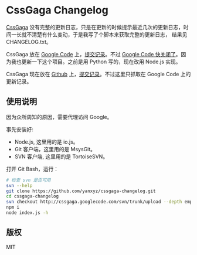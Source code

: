 # CssGaga Changelog

[CssGaga](http://www.99css.com/cssgaga/) 没有完整的更新日志，只是在更新的时候提示最近几次的更新日志，时间一长就不清楚有什么变动，于是我写了个脚本来获取完整的更新日志， 结果见 CHANGELOG.txt。

CssGaga 放在 [Google Code](http://cssgaga.googlecode.com) 上，[提交记录](https://code.google.com/p/cssgaga/source/list)。不过 [Google Code 快关闭了](http://google-opensource.blogspot.com/2015/03/farewell-to-google-code.html)。因为我也更新一下这个项目。之前是用 Python 写的，现在改用 Node.js 实现。

CssGaga 现在放在 [Github](https://github.com/ytzong/CssGaga) 上，[提交记录](https://github.com/ytzong/CssGaga/commits/gh-pages)。不过这里只抓取在 Google Code 上的更新记录。

## 使用说明

因为众所周知的原因，需要代理访问 Google。

事先安装好:

- Node.js, 这里用的是 io.js。
- Git 客户端，这里用的是 MsysGit。
- SVN 客户端, 这里用的是 TortoiseSVN。

打开 Git Bash，运行：

```bash
# 检查 svn 是否可用
svn --help
git clone https://github.com/yanxyz/cssgaga-changelog.git
cd cssgaga-changelog
svn checkout http://cssgaga.googlecode.com/svn/trunk/upload --depth empty cssgaga
npm i
node index.js -h
```

## 版权

MIT
